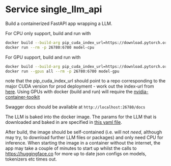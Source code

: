# Service single_llm_api

Build a containerized FastAPI app wrapping a LLM.

For CPU only support, build and run with
```bash
docker build --build-arg pip_cuda_index_url=https://download.pytorch.org/whl/cpu --build-arg githash=$(git rev-parse HEAD) --build-arg build_time=$(date --utc --iso-8601='seconds') . -t model-cpu
docker run --rm -p 26780:6780 model-cpu
```

For GPU support, build and run with
```bash
docker build --build-arg pip_cuda_index_url=https://download.pytorch.org/whl/cu118 --build-arg githash=$(git rev-parse HEAD) --build-arg build_time=$(date --utc --iso-8601='seconds') . -t model-gpu
docker run --gpus all --rm -p 26780:6780 model-gpu
```
note that the pip_cuda_index_url should point to a repo corresponding to the major CUDA version for prod deployment - work out the index-url from [here](https://pytorch.org/get-started/locally/ ). Using GPUs with docker (build and run) will require the [nvidia-container-toolkit](https://docs.nvidia.com/datacenter/cloud-native/container-toolkit/latest/install-guide.html)

Swagger docs should be available at `http://localhost:26780/docs`

The LLM is baked into the docker image. The params for the LLM that is downloaded and baked in are specified in [this yaml file](src/simple_llm_api/llm-pipeline.yaml).

After build, the image should be self-contained (i.e. will not _need_, although may try, to download further LLM files or packages) and only need CPU for inference. When starting the image in a container without the internet, the app may take a couple of minutes to start up whilst the calls to https://huggingface.co for more up to date json configs on models, tokenizers etc times out.